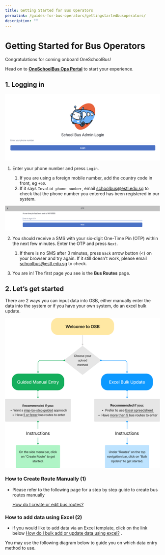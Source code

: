 ```yaml
---
title: Getting Started for Bus Operators
permalink: /guides-for-bus-operators/gettingstartedbusoperators/
description: ""
---
```

Getting Started for Bus Operators
=================================

Congratulations for coming onboard OneSchoolBus!

Head on to [**OneSchoolBus Ops Portal**](https://go.gov.sg/osb) to start your experience.

1\. Logging in
--------------

![](/images/Operator/osb%20ops%2001%20log%20in.png)

1.  Enter your phone number and press `Login`.
    
    1.  If you are using a foreign mobile number, add the country code in front, eg `+60`.
    2.  If it says `Invalid phone number`, email [schoolbus@estl.edu.sg](mailto:schoolbus@estl.edu.sg) to check that the phone number you entered has been registered in our system.
    
![](/images/Operator/osb%20ops%2002%20otp.png)
    
2.  You should receive a SMS with your six-digit One-Time Pin (OTP) within the next few minutes. Enter the OTP and press `Next`.
    
    1.  If there is no SMS after 3 minutes, press `Back` arrow button (&lt;) on your browser and try again. If it still doesn't work, please email [schoolbus@estl.edu.sg](mailto:schoolbus@estl.edu.sg) to check.
3.  You are in! The first page you see is the **Bus Routes** page.
    

2\. Let’s get started
---------------------

There are 2 ways you can input data into OSB, either manually enter the data into the system or if you have your own system, do an excel bulk update.

![](/images/Operator/osb%20ops%2003%20routes-home-flowchart.png)

### How to Create Route Manually (1)

*   Please refer to the following page for a step by step guide to create bus routes manually
    
    [How do I create or edit bus routes?](https://www.notion.so/How-do-I-create-or-edit-bus-routes-b9ec2ab69c2d4c208f1c2426c96ad952?pvs=21)
    

### How to add data using Excel (2)

*   if you would like to add data via an Excel template, click on the link below [How do I bulk add or update data using excel?](https://www.notion.so/How-do-I-bulk-add-or-update-data-using-excel-7a3fd58c3ce64784a377c27b36b3bb4b?pvs=21) .

You may use the following diagram below to guide you on which data entry method to use.